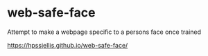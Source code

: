 # web-safe-face
Attempt to make a webpage specific to a persons face once trained



https://hpssjellis.github.io/web-safe-face/
